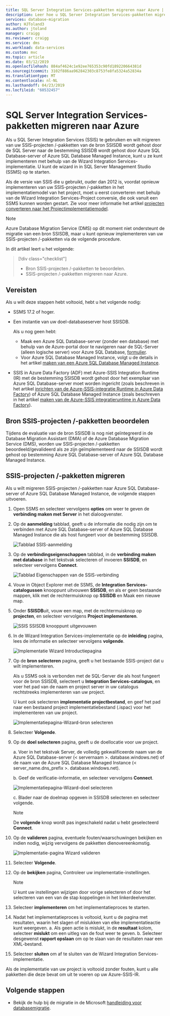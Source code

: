 ```yaml
---
title: SQL Server Integration Services-pakketten migreren naar Azure | Microsoft Docs
description: Leer hoe u SQL Server Integration Services-pakketten migreren naar Azure.
services: database-migration
author: HJToland3
ms.author: jtoland
manager: craigg
ms.reviewer: craigg
ms.service: dms
ms.workload: data-services
ms.custom: mvc
ms.topic: article
ms.date: 03/12/2019
ms.openlocfilehash: 884af4624c1e92ee765353c90fd189220664381d
ms.sourcegitcommit: 3102f886aa962842303c8753fe8fa5324a52834a
ms.translationtype: MT
ms.contentlocale: nl-NL
ms.lasthandoff: 04/23/2019
ms.locfileid: "60532457"
---
```

# <a name="migrate-sql-server-integration-services-packages-to-azure"></a>SQL Server Integration Services-pakketten migreren naar Azure
Als u SQL Server Integration Services (SSIS) te gebruiken en wilt migreren van uw SSIS-projecten /-pakketten van de bron SSISDB wordt gehost door de SQL Server naar de bestemming SSISDB wordt gehost door Azure SQL Database-server of Azure SQL Database Managed Instance, kunt u ze kunt implementeren met behulp van de Wizard Integration Services-implementatie. U kunt de wizard in in SQL Server Management Studio (SSMS) op te starten.

Als de versie van SSIS die u gebruikt, ouder dan 2012 is, voordat opnieuw implementeren van uw SSIS-projecten /-pakketten in het implementatiemodel van het project, moet u eerst converteren met behulp van de Wizard Integration Services-Project conversie, die ook vanuit een SSMS kunnen worden gestart. Zie voor meer informatie het artikel [projecten converteren naar het Projectimplementatiemodel](https://docs.microsoft.com/sql/integration-services/packages/deploy-integration-services-ssis-projects-and-packages?view=sql-server-2017#convert).

> [!NOTE]
> Azure Database Migration Service (DMS) op dit moment niet ondersteunt de migratie van een bron SSISDB, maar u kunt opnieuw implementeren van uw SSIS-projecten /-pakketten via de volgende procedure. 

In dit artikel leert u het volgende:
> [!div class="checklist"]
> * Bron SSIS-projecten /-pakketten te beoordelen.
> * SSIS-projecten /-pakketten migreren naar Azure.

## <a name="prerequisites"></a>Vereisten
Als u wilt deze stappen hebt voltooid, hebt u het volgende nodig:

- SSMS 17.2 of hoger.
- Een instantie van uw doel-databaseserver host SSISDB.
 
  Als u nog geen hebt:
    - Maak een Azure SQL Database-server (zonder een database) met behulp van de Azure-portal door te navigeren naar de SQL-Server (alleen logische server) voor Azure SQL Database, [formulier](https://ms.portal.azure.com/#create/Microsoft.SQLServer).
    - Voor Azure SQL Database Managed Instance, volgt u de details in het artikel [maken van een Azure SQL Database Managed Instance](https://docs.microsoft.com/azure/sql-database/sql-database-managed-instance-get-started).

- SSIS in Azure Data Factory (ADF) met Azure-SSIS Integration Runtime (IR) met de bestemming SSISDB wordt gehost door het exemplaar van Azure SQL Database-server moet worden ingericht (zoals beschreven in het artikel [inrichten van de Azure-SSIS-integratie Runtime in Azure Data Factory](https://docs.microsoft.com/azure/data-factory/tutorial-deploy-ssis-packages-azure)) of Azure SQL Database Managed Instance (zoals beschreven in het artikel [maken van de Azure-SSIS integratieruntime in Azure Data Factory](https://docs.microsoft.com/azure/data-factory/create-azure-ssis-integration-runtime)). 

## <a name="assess-source-ssis-projectspackages"></a>Bron SSIS-projecten /-pakketten beoordelen
Tijdens de evaluatie van de bron SSISDB is nog niet geïntegreerd in de Database Migration Assistant (DMA) of de Azure Database Migration Service (DMS), worden uw SSIS-projecten /-pakketten beoordeeld/gevalideerd als ze zijn geïmplementeerd naar de SSISDB wordt gehost op bestemming Azure SQL Database-server of Azure SQL Database Managed Instance.

## <a name="migrate-ssis-projectspackages"></a>SSIS-projecten /-pakketten migreren
Als u wilt migreren SSIS-projecten /-pakketten naar Azure SQL Database-server of Azure SQL Database Managed Instance, de volgende stappen uitvoeren.

1.  Open SSMS en selecteer vervolgens **opties** om weer te geven de **verbinding maken met Server** in het dialoogvenster.

2.  Op de **aanmelding** tabblad, geeft u de informatie die nodig zijn om te verbinden met Azure SQL Database-server of Azure SQL Database Managed Instance die als host fungeert voor de bestemming SSISDB.

    ![Tabblad SSIS-aanmelding](media/how-to-migrate-ssis-packages/dms-ssis-login-tab.png)
 
3.  Op de **verbindingseigenschappen** tabblad, in de **verbinding maken met database** in het tekstvak selecteren of invoeren **SSISDB**, en selecteer vervolgens **Connect**.

    ![Tabblad Eigenschappen van de SSIS-verbinding](media/how-to-migrate-ssis-packages/dms-ssis-conncetion-properties-tab.png)

4.  Vouw in Object Explorer met de SSMS, de **Integration Services-catalogussen** knooppunt uitvouwen **SSISDB**, en als er geen bestaande mappen, klik met de rechtermuisknop op **SSISDB** en Maak een nieuwe map.

5.  Onder **SSISDB**uit, vouw een map, met de rechtermuisknop op **projecten**, en selecteer vervolgens **Project implementeren**.

    ![SSIS SSISDB knooppunt uitgevouwen](media/how-to-migrate-ssis-packages/dms-ssis-ssisdb-node-expanded.png)

6.  In de Wizard Integration Services-implementatie op de **inleiding** pagina, lees de informatie en selecteer vervolgens **volgende**.

    ![Implementatie Wizard Introductiepagina](media/how-to-migrate-ssis-packages/dms-deployment-wizard-introduction-page.png)

7.  Op de **bron selecteren** pagina, geeft u het bestaande SSIS-project dat u wilt implementeren.

    Als u SSMS ook is verbonden met de SQL-Server die als host fungeert voor de bron SSISDB, selecteert u **Integration Services-catalogus**, en voer het pad van de naam en project server in uw catalogus rechtstreeks implementeren van uw project.

    U kunt ook selecteren **implementatie projectbestand**, en geef het pad naar een bestaand project implementatiebestand (.ispac) voor het implementeren van uw project.

    ![Implementatiepagina-Wizard-bron selecteren](media/how-to-migrate-ssis-packages/dms-deployment-wizard-select-source-page.png)
 
8.  Selecteer **Volgende**.
9.  Op de **doel selecteren** pagina, geeft u de doellocatie voor uw project.

       a. Voer in het tekstvak Server, de volledig gekwalificeerde naam van de Azure SQL Database-server (< servernaam >. database.windows.net) of de naam van de Azure SQL Database Managed Instance (< server_name.dns_prefix >. database.windows.net).
 
       b. Geef de verificatie-informatie, en selecteer vervolgens **Connect**.
    
       ![Implementatiepagina-Wizard-doel selecteren](media/how-to-migrate-ssis-packages/dms-deployment-wizard-select-destination-page.png)

    c. Blader naar de doelmap opgeven in SSISDB selecteren en selecteer volgende.

    > [!NOTE]
    > De **volgende** knop wordt pas ingeschakeld nadat u hebt geselecteerd **Connect**. 

10. Op de **valideren** pagina, eventuele fouten/waarschuwingen bekijken en indien nodig, wijzig vervolgens de pakketten dienovereenkomstig.

    ![Implementatie-pagina Wizard valideren](media/how-to-migrate-ssis-packages/dms-deployment-wizard-validate-page.png)

11. Selecteer **Volgende**.

12. Op de **bekijken** pagina, Controleer uw implementatie-instellingen.

    > [!NOTE]
    > U kunt uw instellingen wijzigen door vorige selecteren of door het selecteren van een van de stap koppelingen in het linkerdeelvenster.

13. Selecteer **implementeren** om het implementatieproces te starten.

14. Nadat het implementatieproces is voltooid, kunt u de pagina met resultaten, waarin het slagen of mislukken van elke implementatieactie kunt weergeven.
    a. Als geen actie is mislukt, in de **resultaat** kolom, selecteer **mislukt** om een uitleg van de fout weer te geven.
    b. Selecteer desgewenst **rapport opslaan** om op te slaan van de resultaten naar een XML-bestand.

15. Selecteer **sluiten** om af te sluiten van de Wizard Integration Services-implementatie.

Als de implementatie van uw project is voltooid zonder fouten, kunt u alle pakketten die deze bevat om uit te voeren op uw Azure-SSIS-IR.

## <a name="next-steps"></a>Volgende stappen
- Bekijk de hulp bij de migratie in de Microsoft [handleiding voor databasemigratie](https://datamigration.microsoft.com/).